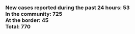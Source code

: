 ### New cases reported during the past 24 hours: 53<br/>In the community: 725<br/>At the border: 45<br/>Total: 770